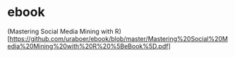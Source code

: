 # ebook
(Mastering Social Media Mining with R)[https://github.com/uraboer/ebook/blob/master/Mastering%20Social%20Media%20Mining%20with%20R%20%5BeBook%5D.pdf]
